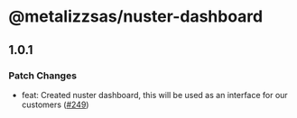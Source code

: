 # @metalizzsas/nuster-dashboard

## 1.0.1

### Patch Changes

- feat: Created nuster dashboard, this will be used as an interface for our customers ([#249](https://github.com/metalizzsas/NusterKit/pull/249))
